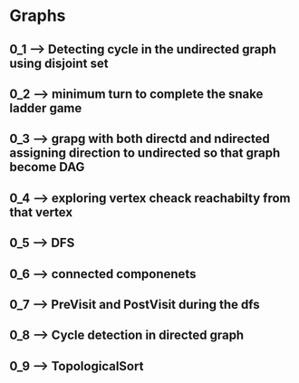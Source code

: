 # Graphs
## 0_1 --> Detecting cycle in the undirected graph using disjoint set
## 0_2 --> minimum turn to complete the snake ladder game
## 0_3 --> grapg with both directd and ndirected assigning direction to undirected so that graph become DAG
## 0_4 --> exploring vertex cheack reachabilty from that vertex
## 0_5 --> DFS 
## 0_6 --> connected componenets
## 0_7 --> PreVisit and PostVisit during the dfs
## 0_8 --> Cycle detection in directed graph
## 0_9 --> TopologicalSort
